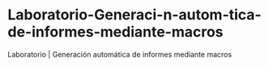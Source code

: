 # Laboratorio-Generaci-n-autom-tica-de-informes-mediante-macros
Laboratorio | Generación automática de informes mediante macros
